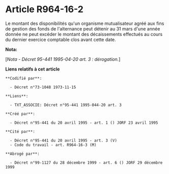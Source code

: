 # Article R964-16-2

Le montant des disponibilités qu'un organisme mutualisateur agréé aux fins de gestion des fonds de l'alternance peut détenir
au 31 mars d'une année donnée ne peut excéder le montant des décaissements effectués au cours du dernier exercice comptable
clos avant cette date.

**Nota:**

[*Nota - Décret 95-441 1995-04-20 art. 3 : dérogation.*]

**Liens relatifs à cet article**

	**Codifié par**:

	  - Décret n°73-1048 1973-11-15

	**Liens**:

	  - TXT_ASSOCIE: Décret n°95-441 1995-044-20 art. 3

	**Créé par**:

	  - Décret n°95-441 du 20 avril 1995 - art. 1 () JORF 23 avril 1995

	**Cité par**:

	  - Décret n°95-441 du 20 avril 1995 - art. 3 (V)
	  - Code du travail - art. R964-16-3 (M)

	**Abrogé par**:

	  - Décret n°99-1127 du 28 décembre 1999 - art. 6 () JORF 29 décembre 1999

